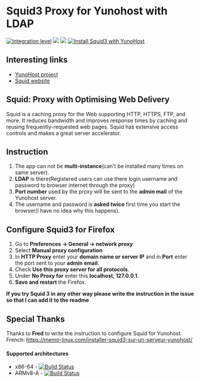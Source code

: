 # Squid3 Proxy for Yunohost with LDAP

[![Integration level](https://dash.yunohost.org/integration/squid3.svg)](https://dash.yunohost.org/appci/app/squid3) ![](https://ci-apps.yunohost.org/ci/badges/squid3.status.svg) ![](https://ci-apps.yunohost.org/ci/badges/squid3.maintain.svg)
[![Install Squid3 with YunoHost](https://install-app.yunohost.org/install-with-yunohost.png)](https://install-app.yunohost.org/?app=squid3)

## Interesting links

- [YunoHost project](https://yunohost.org)
- [Squid website](http://www.squid-cache.org/)

## Squid: Proxy with Optimising Web Delivery

Squid is a caching proxy for the Web supporting HTTP, HTTPS, FTP, and more. It reduces bandwidth and improves response times by caching and reusing frequently-requested web pages. Squid has extensive access controls and makes a great server accelerator.

## Instruction

1. The app can not be **multi-instance**(can't be installed many times on same server).
2. **LDAP** is there(Registered users can use there login username and password to browser internet through the proxy)
3. **Port number** used by the proxy will be sent to the **admin mail** of the Yunohost server.
4. The username and password is **asked twice** first time you start the browser(I have no idea why this happens).

## Configure Squid3 for Firefox

1. Go to **Preferences -> General -> network proxy**
1. Select **Manual proxy configuration**
1. In **HTTP Proxy** enter your **domain name or server IP** and in **Port** enter the port sent to your **admin email**.
1. Check **Use this proxy server for all protocols**.
1. Under **No Proxy for** enter this **localhost, 127.0.0.1**.
1. **Save and restart** the Firefox.

**If you try Squid 3 in any other way please write the instruction in the issue so that I can add it to the readme**

## Special Thanks
Thanks to **Fred** to write the instruction to configure Squid for Yunohost. French: https://memo-linux.com/installer-squid3-sur-un-serveur-yunohost/

#### Supported architectures

* x86-64 - [![Build Status](https://ci-apps.yunohost.org/ci/logs/squid3%20%28Apps%29.svg)](https://ci-apps.yunohost.org/ci/apps/squid3/)
* ARMv8-A - [![Build Status](https://ci-apps-arm.yunohost.org/ci/logs/squid3%20%28Apps%29.svg)](https://ci-apps-arm.yunohost.org/ci/apps/squid3/)
